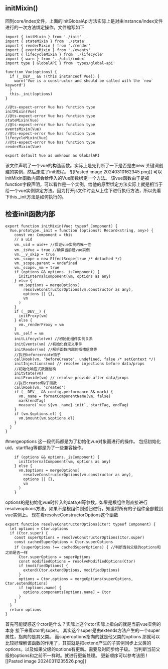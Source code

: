 ## initMixin()

回到core/index文件，上面的initGlobalApi方法实际上是对由instance/index文件进行的一次方法绑定操作。文件缩写如下
```
import { initMixin } from './init'
import { stateMixin } from './state'
import { renderMixin } from './render'
import { eventsMixin } from './events'
import { lifecycleMixin } from './lifecycle'
import { warn } from '../util/index'
import type { GlobalAPI } from 'types/global-api'

function Vue(options) {
  if (__DEV__ && !(this instanceof Vue)) {
    warn('Vue is a constructor and should be called with the `new` keyword')
  }
  this._init(options)
}

//@ts-expect-error Vue has function type
initMixin(Vue)
//@ts-expect-error Vue has function type
stateMixin(Vue)
//@ts-expect-error Vue has function type
eventsMixin(Vue)
//@ts-expect-error Vue has function type
lifecycleMixin(Vue)
//@ts-expect-error Vue has function type
renderMixin(Vue)

export default Vue as unknown as GlobalAPI
```
该文件声明了一个vue的构造函数。实际上是先判断了一下是否是由new 关键词创建的实例，然后走进了init流程。
![[Pasted image 20240310162345.png]]
可以initMixin函数内部会给传入的Vue函数绑定一个方法。
该vue函数由于是被function字段声明，可以看作是一个实例，给他的原型绑定方法实际上就是相当于给一个vue实例绑定方法。因为打开js文件时会从上往下进行执行方法，所以先看下this._init方法是如何执行的。

## 检查init函数内部
```
export function initMixin(Vue: typeof Component) {
  Vue.prototype._init = function (options?: Record<string, any>) {
    const vm: Component = this
    // a uid
    vm._uid = uid++ //保证vue实例的唯一性
    vm._isVue = true //确保当前是vue实例
    vm.__v_skip = true
    vm._scope = new EffectScope(true /* detached */)
    vm._scope.parent = undefined
    vm._scope._vm = true
    if (options && options._isComponent) {
      initInternalComponent(vm, options as any)
    } else {
      vm.$options = mergeOptions(
        resolveConstructorOptions(vm.constructor as any),
        options || {},
        vm
      )
    }
    if (__DEV__) {
      initProxy(vm)
    } else {
      vm._renderProxy = vm
    }
    vm._self = vm
    initLifecycle(vm) //初始化组件实例关系
    initEvents(vm) //初始化自定义事件
    initRender(vm) //解析函数内部的插槽信息等
    //执行beforecreate钩子
    callHook(vm, 'beforeCreate', undefined, false /* setContext */)
    initInjections(vm) // resolve injections before data/props
    //初始化响应式数据结构
    initState(vm)
    initProvide(vm) // resolve provide after data/props
    //执行created钩子函数
    callHook(vm, 'created')
    if (__DEV__ && config.performance && mark) {
      vm._name = formatComponentName(vm, false)
      mark(endTag)
      measure(`vue ${vm._name} init`, startTag, endTag)
    }
    if (vm.$options.el) {
      vm.$mount(vm.$options.el)
    }
  }
}
```

#mergeoptions
这一段代码都是为了初始化vue对象而进行的操作。
 包括初始化uid，startflag等都是为了一些兼容操作。
 ```
     if (options && options._isComponent) {
      initInternalComponent(vm, options as any)
    } else {
      vm.$options = mergeOptions(
        resolveConstructorOptions(vm.constructor as any),
        options || {},
        vm
      )
    }
```
options的是初始化vue时传入的data,el等参数。如果是根组件则直接进行resolveoptions方法，如果不是根组件则递归进行，知道将所有的子组件全部载到vue实例上。
现在看resolveConstructorOptions这个函数
```
export function resolveConstructorOptions(Ctor: typeof Component) {
  let options = Ctor.options
  if (Ctor.super) {
    const superOptions = resolveConstructorOptions(Ctor.super)
    const cachedSuperOptions = Ctor.superOptions
    if (superOptions !== cachedSuperOptions) { //判断当前父级的options和之前是否一样
      Ctor.superOptions = superOptions
      const modifiedOptions = resolveModifiedOptions(Ctor)
      if (modifiedOptions) {
        extend(Ctor.extendOptions, modifiedOptions)
      }
      options = Ctor.options = mergeOptions(superOptions, Ctor.extendOptions)
      if (options.name) {
        options.components[options.name] = Ctor
      }
    }
  }
  return options
}
```
首先可能疑惑这个ctor是什么？实际上这个ctor实际上指向的就是当前vue实例的本身
接下来看ctor的super。
其实这个super是由extends方法产生的一个super属性，指向的是其父类。
而superoptions指向的就是他父类的options
那就可以比较好理解该函数的作用了，其实就是把extend产生的子实例同步上父类的options。以及如果父级的options有更新。需要及时同步给子级。
当判断当前父级的options和之前不一样时。就进行更新处理。
更新顺序可以参考该图
![[Pasted image 20240311235526.png]]
